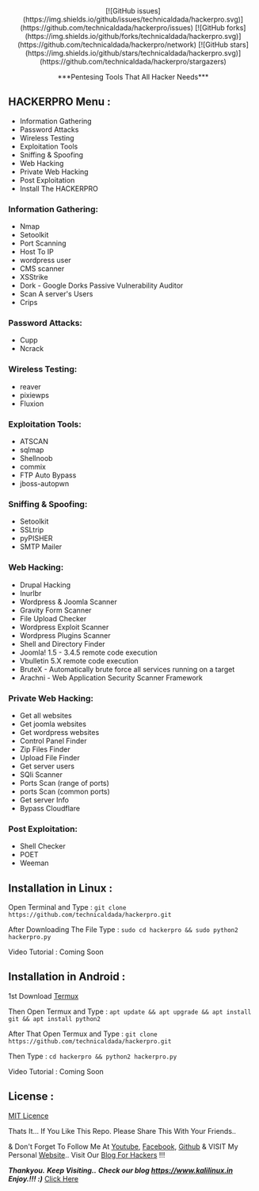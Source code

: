 <div align="center">
[![GitHub issues](https://img.shields.io/github/issues/technicaldada/hackerpro.svg)](https://github.com/technicaldada/hackerpro/issues)
[![GitHub forks](https://img.shields.io/github/forks/technicaldada/hackerpro.svg)](https://github.com/technicaldada/hackerpro/network)
[![GitHub stars](https://img.shields.io/github/stars/technicaldada/hackerpro.svg)](https://github.com/technicaldada/hackerpro/stargazers)
</div>
<p align="center">***Pentesing Tools That All Hacker Needs***</p>

## HACKERPRO Menu :

- Information Gathering
- Password Attacks
- Wireless Testing
- Exploitation Tools
- Sniffing & Spoofing
- Web Hacking
- Private Web Hacking
- Post Exploitation
- Install The HACKERPRO

### Information Gathering:

- Nmap
- Setoolkit
- Port Scanning
- Host To IP
- wordpress user
- CMS scanner
- XSStrike
- Dork - Google Dorks Passive Vulnerability Auditor
- Scan A server's Users
- Crips

### Password Attacks:

- Cupp
- Ncrack

### Wireless Testing:

- reaver
- pixiewps
- Fluxion

### Exploitation Tools:

- ATSCAN
- sqlmap
- Shellnoob
- commix
- FTP Auto Bypass
- jboss-autopwn

### Sniffing & Spoofing:

- Setoolkit
- SSLtrip
- pyPISHER
- SMTP Mailer

### Web Hacking:

- Drupal Hacking
- Inurlbr
- Wordpress & Joomla Scanner
- Gravity Form Scanner
- File Upload Checker
- Wordpress Exploit Scanner
- Wordpress Plugins Scanner
- Shell and Directory Finder
- Joomla! 1.5 - 3.4.5 remote code execution
- Vbulletin 5.X remote code execution
- BruteX - Automatically brute force all services running on a target
- Arachni - Web Application Security Scanner Framework

### Private Web Hacking:

- Get all websites
- Get joomla websites
- Get wordpress websites
- Control Panel Finder
- Zip Files Finder
- Upload File Finder
- Get server users
- SQli Scanner
- Ports Scan (range of ports)
- ports Scan (common ports)
- Get server Info
- Bypass Cloudflare

### Post Exploitation:

- Shell Checker
- POET
- Weeman

## Installation in Linux :

Open Terminal and Type : ```git clone https://github.com/technicaldada/hackerpro.git```

After Downloading The File Type : ```sudo cd hackerpro && sudo python2 hackerpro.py```

Video Tutorial : Coming Soon

## Installation in Android :

1st Download [Termux](https://play.google.com/store/apps/details?id=com.termux)

Then Open Termux and Type : ```apt update && apt upgrade && apt install git && apt install python2```

After That Open Termux and Type : ```git clone https://github.com/technicaldada/hackerpro.git```

Then Type : ```cd hackerpro && python2 hackerpro.py```

Video Tutorial : Coming Soon

## License :

[MIT Licence](https://github.com/technicaldada/hackerpro/blob/master/LICENSE)

Thats It... If You Like This Repo. Please Share This With Your Friends..

& Don't Forget To Follow Me At [Youtube](https://www.youtube.com/c/TechnicalDada), [Facebook](https://www.facebook.com/technicaldada.in), [Github](https://www.github.com/technicaldada) & VISIT My Personal [Website](http://www.technicaldada.in).. Visit Our [Blog For Hackers](https://www.kalilinux.in) !!!

***Thankyou.***
***Keep Visiting..***
***Check our blog https://www.kalilinux.in***
***Enjoy.!!! :)***
<a href="https://www.kalilinux.in/" rel="dofollwo">Click Here</a>
